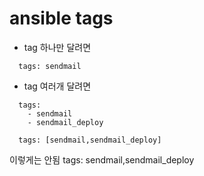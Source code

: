 # ansible tags


* tag 하나만 달려면
```
  tags: sendmail
```


* tag 여러개 달려면

```
  tags:
    - sendmail
    - sendmail_deploy
```

```
  tags: [sendmail,sendmail_deploy]
```

이렇게는 안됨
tags: sendmail,sendmail_deploy
